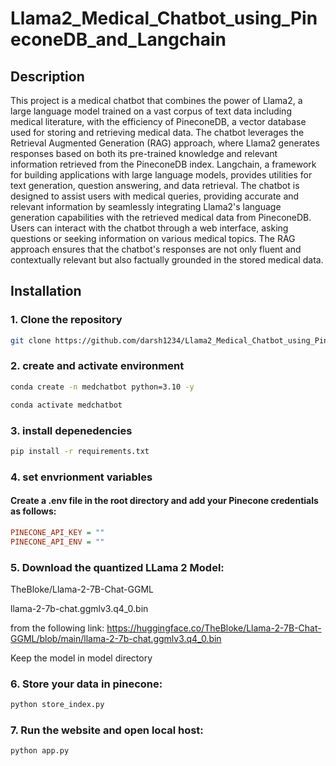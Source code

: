 # Llama2_Medical_Chatbot_using_PineconeDB_and_Langchain

## Description

This project is a medical chatbot that combines the power of Llama2, a large language model trained on a vast corpus of text data including medical literature, with the efficiency of PineconeDB, a vector database used for storing and retrieving medical data. The chatbot leverages the Retrieval Augmented Generation (RAG) approach, where Llama2 generates responses based on both its pre-trained knowledge and relevant information retrieved from the PineconeDB index. Langchain, a framework for building applications with large language models, provides utilities for text generation, question answering, and data retrieval. The chatbot is designed to assist users with medical queries, providing accurate and relevant information by seamlessly integrating Llama2's language generation capabilities with the retrieved medical data from PineconeDB. Users can interact with the chatbot through a web interface, asking questions or seeking information on various medical topics. The RAG approach ensures that the chatbot's responses are not only fluent and contextually relevant but also factually grounded in the stored medical data.


## Installation

### 1. Clone the repository
```bash
git clone https://github.com/darsh1234/Llama2_Medical_Chatbot_using_PineconeDB_and_Langchain.git
```

### 2. create and activate environment
``` bash 
conda create -n medchatbot python=3.10 -y 
```

``` bash 
conda activate medchatbot 
```

### 3. install depenedencies
``` bash 
pip install -r requirements.txt
```

### 4. set envrionment variables
#### Create a .env file in the root directory and add your Pinecone credentials as follows:
```ini
PINECONE_API_KEY = ""
PINECONE_API_ENV = ""
```

### 5. Download the quantized LLama 2 Model:

TheBloke/Llama-2-7B-Chat-GGML

llama-2-7b-chat.ggmlv3.q4_0.bin

from the following link:
https://huggingface.co/TheBloke/Llama-2-7B-Chat-GGML/blob/main/llama-2-7b-chat.ggmlv3.q4_0.bin

Keep the model in model directory

### 6. Store your data in pinecone:

``` bash 
python store_index.py
```

### 7. Run the website and open local host:
``` bash 
python app.py
```

